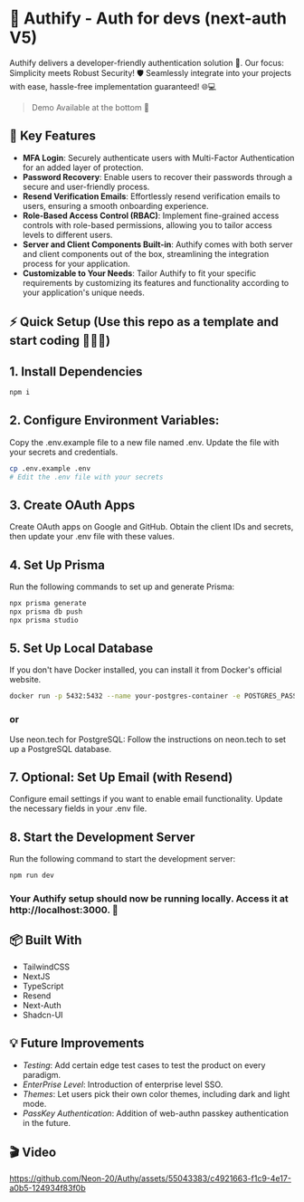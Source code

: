 # 🔐 Authify - Auth for devs (next-auth V5)

Authify delivers a developer-friendly authentication solution 🤝. Our focus: Simplicity meets Robust Security! 🛡️ Seamlessly integrate into your projects with ease, hassle-free implementation guaranteed! 🌐💻 
> Demo Available at the bottom 🎥

## 🚀 Key Features

- **MFA Login**: Securely authenticate users with Multi-Factor Authentication for an added layer of protection.
- **Password Recovery**: Enable users to recover their passwords through a secure and user-friendly process.
- **Resend Verification Emails**: Effortlessly resend verification emails to users, ensuring a smooth onboarding experience.
- **Role-Based Access Control (RBAC)**: Implement fine-grained access controls with role-based permissions, allowing you to tailor access levels to different users.
- **Server and Client Components Built-in**: Authify comes with both server and client components out of the box, streamlining the integration process for your application.
- **Customizable to Your Needs**: Tailor Authify to fit your specific requirements by customizing its features and functionality according to your application's unique needs.

##  ⚡️ Quick Setup (Use this repo as a template and start coding 👨🏻‍💻)
## 1. Install Dependencies

```bash
npm i
```
## 2. Configure Environment Variables:
Copy the .env.example file to a new file named .env. Update the file with your secrets and credentials.

```bash
cp .env.example .env
# Edit the .env file with your secrets
```
## 3. Create OAuth Apps
Create OAuth apps on Google and GitHub. Obtain the client IDs and secrets, then update your .env file with these values.

## 4. Set Up Prisma
Run the following commands to set up and generate Prisma:

```bash
npx prisma generate
npx prisma db push
npx prisma studio
```
## 5. Set Up Local Database
If you don't have Docker installed, you can install it from Docker's official website.

```bash
docker run -p 5432:5432 --name your-postgres-container -e POSTGRES_PASSWORD=your-password -d postgres
```
### or

Use neon.tech for PostgreSQL:
Follow the instructions on neon.tech to set up a PostgreSQL database.

## 7. Optional: Set Up Email (with Resend)
Configure email settings if you want to enable email functionality. Update the necessary fields in your .env file.

## 8.  Start the Development Server
Run the following command to start the development server:
```bash
npm run dev
```
### Your Authify setup should now be running locally. Access it at http://localhost:3000. 🎉

## 📦 Built With

- TailwindCSS
- NextJS
- TypeScript
- Resend
- Next-Auth
- Shadcn-UI

## 💡 Future Improvements

- *Testing*: Add certain edge test cases to test the product on every paradigm.
- *EnterPrise Level*: Introduction of enterprise level SSO.
- *Themes*: Let users pick their own color themes, including dark and light mode.
- *PassKey Authentication*: Addition of web-authn passkey authentication in the future.

## 🎬 Video

https://github.com/Neon-20/Authy/assets/55043383/c4921663-f1c9-4e17-a0b5-124934f83f0b
